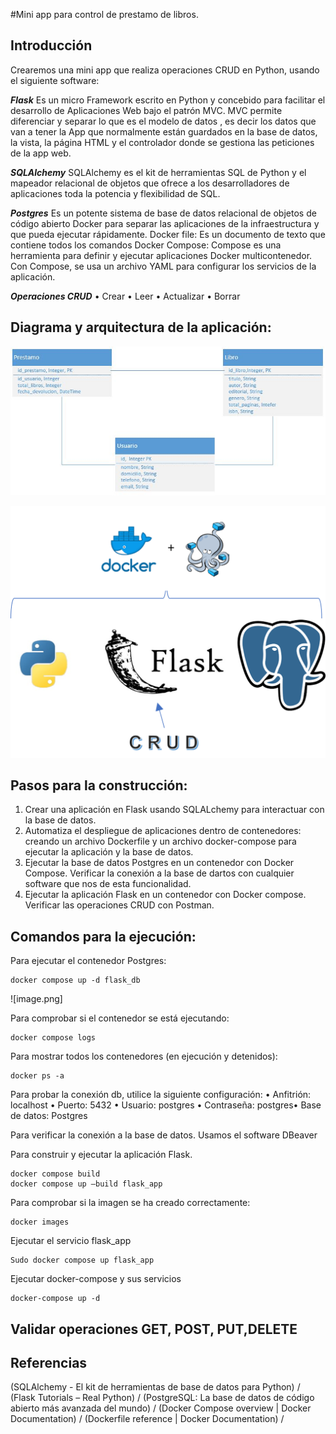 #Mini app para control de prestamo de libros.

## **Introducción**

Crearemos una mini app que realiza operaciones CRUD en Python, usando el siguiente software:

***Flask*** 
Es un micro Framework escrito en Python y concebido para facilitar el desarrollo de Aplicaciones Web bajo el patrón MVC.
MVC  permite diferenciar y separar lo que es el modelo de datos , es decir los datos que van a tener la App que normalmente están guardados en la base de datos, la vista,  la página HTML y el controlador donde se gestiona las peticiones de la app web.

***SQLAlchemy***
SQLAlchemy es el kit de herramientas SQL de Python y el mapeador relacional de objetos que ofrece a los desarrolladores de aplicaciones toda la potencia y flexibilidad de SQL.

***Postgres*** 
Es un potente sistema de base de datos relacional de objetos de código abierto
Docker para  separar las aplicaciones de la infraestructura y que pueda ejecutar rápidamente.
Docker file: Es un documento de texto que contiene todos los comandos
Docker Compose: Compose es una herramienta para definir y ejecutar aplicaciones Docker multicontenedor. Con Compose, se usa un archivo YAML para configurar los servicios de la aplicación.

***Operaciones CRUD***
 •	Crear
 •	Leer 
 •	Actualizar
 •	Borrar

## Diagrama y arquitectura de la aplicación:

![Diagráma entidad relación](https://github.com/jicgreg/flask-postgres/blob/a6c4710ebea9a50f0445e38e11fa2bd26f29ab94/DER_mini_app.JPG)

![Componentes-Arquitectura](https://github.com/jicgreg/flask-postgres/blob/a6c4710ebea9a50f0445e38e11fa2bd26f29ab94/arquitectuta_flask_postgres_docker.png)


## Pasos para la construcción:

1.	Crear una aplicación en Flask usando SQLALchemy para interactuar con la base de datos.
2.	Automatiza el despliegue de aplicaciones dentro de contenedores: creando un archivo Dockerfile y un archivo docker-compose para ejecutar la aplicación y la base de datos.
3.	Ejecutar la base de datos Postgres en un contenedor con Docker Compose.
Verificar la conexión a la base de dartos con cualquier software que nos de esta funcionalidad.
4.	Ejecutar la aplicación Flask en un contenedor con Docker compose.
Verificar las operaciones CRUD con Postman.


## Comandos para la ejecución:

Para ejecutar el contenedor Postgres:

	docker compose up -d flask_db

![image.png]



Para comprobar si el contenedor se está ejecutando:
	
	docker compose logs
 
Para mostrar todos los contenedores (en ejecución y detenidos):
	
	docker ps -a
 

Para probar la conexión db, utilice la siguiente configuración:
•	Anfitrión: localhost
•	Puerto: 5432
•	Usuario: postgres
•	Contraseña: postgres•	Base de datos: Postgres

Para verificar la conexión a la base de datos. Usamos el software DBeaver
 

Para construir y ejecutar la aplicación Flask.

	docker compose build
	docker compose up –build flask_app
 

Para comprobar si la imagen se ha creado correctamente:

	docker images


Ejecutar el servicio flask_app
	
	Sudo docker compose up flask_app


Ejecutar docker-compose y sus servicios
	
	docker-compose up -d
 

## Validar operaciones  GET, POST, PUT,DELETE



## Referencias
(SQLAlchemy - El kit de herramientas de base de datos para Python) /
(Flask Tutorials – Real Python) /
(PostgreSQL: La base de datos de código abierto más avanzada del mundo) /
(Docker Compose overview | Docker Documentation) /
(Dockerfile reference | Docker Documentation) /
